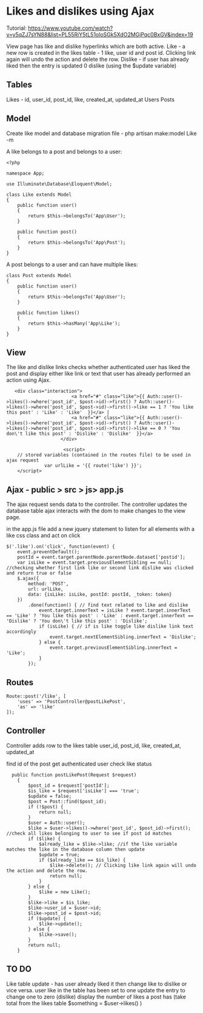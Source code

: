 Likes and dislikes using Ajax
================================

Tutorial: https://www.youtube.com/watch?v=y5qZJ7sYN88&list=PL55RiY5tL51oloSGk5XdO2MGjPqc0BxGV&index=19

View page has like and dislike hyperlinks which are both active.
Like - a new row is created in the likes table - 1 like, user id and post id. Clicking link again will undo the action and delete the row.
Dislike - if user has already liked then the entry is updated 0 dislike (using the $update variable)

Tables
------
Likes - id, user_id, post_id, like, created_at, updated_at
Users
Posts

Model
------
Create like model and database migration file - php artisan make:model Like -m

A like belongs to a post and belongs to a user:

```
<?php

namespace App;

use Illuminate\Database\Eloquent\Model;

class Like extends Model
{
    public function user()
    {
        return $this->belongsTo('App\User');
    }

    public function post()
    {
        return $this->belongsTo('App\Post');
    }
}
```

A post belongs to a user and can have multiple likes:

```
class Post extends Model
{
    public function user()
    {
        return $this->belongsTo('App\User');
    }

    public function likes()
    {
        return $this->hasMany('App\Like');
    }
}
```

View
-----

The like and dislike links checks whether authenticated user has liked the post and display either like link or text that user has already performed an action using Ajax.

```
   <div class="interaction">
                        <a href="#" class="like">{{ Auth::user()->likes()->where('post_id', $post->id)->first() ? Auth::user()->likes()->where('post_id', $post->id)->first()->like == 1 ? 'You like this post' : 'Like' : 'Like'  }}</a> |
                        <a href="#" class="like">{{ Auth::user()->likes()->where('post_id', $post->id)->first() ? Auth::user()->likes()->where('post_id', $post->id)->first()->like == 0 ? 'You don\'t like this post' : 'Dislike' : 'Dislike'  }}</a>
                    </div>
                    
                     <script>
    // stored variables (contained in the routes file) to be used in ajax request
              var urlLike = '{{ route('like') }}';
    </script>
 ```
 
 Ajax - public > src > js> app.js
 -------------------------------------
 
 The ajax request sends data to the controller.
 The controller updates the database table
ajax interacts with the dom to make changes to the view page. 

in the app.js file add a new jquery statement to listen for all elements with a like css class and act on click

```
$('.like').on('click', function(event) {
    event.preventDefault();
    postId = event.target.parentNode.parentNode.dataset['postid'];
    var isLike = event.target.previousElementSibling == null; //checking whether first link like or second link dislike was clicked and return true or false
    $.ajax({
        method: 'POST',
        url: urlLike,
        data: {isLike: isLike, postId: postId, _token: token}
    })
        .done(function() { // find text related to like and dislike 
            event.target.innerText = isLike ? event.target.innerText == 'Like' ? 'You like this post' : 'Like' : event.target.innerText == 'Dislike' ? 'You don\'t like this post' : 'Dislike';
            if (isLike) { // if is like toggle like dislike link text accordingly
                event.target.nextElementSibling.innerText = 'Dislike';
            } else {
                event.target.previousElementSibling.innerText = 'Like';
            }
        });
 ```

Routes 
--------
```
Route::post('/like', [
    'uses' => 'PostController@postLikePost',
    'as' => 'like'
]);
```

Controller
----------

Controller adds row to the likes table user_id, post_id, like, created_at, updated_at

find id of the post
get authenticated user
check like status

```
  public function postLikePost(Request $request)
    {
        $post_id = $request['postId'];
        $is_like = $request['isLike'] === 'true';
        $update = false;
        $post = Post::find($post_id);
        if (!$post) {
            return null;
        }
        $user = Auth::user();
        $like = $user->likes()->where('post_id', $post_id)->first(); //check all likes belonging to user to see if post id matches
        if ($like) {
            $already_like = $like->like; //if the like variable matches the like in the database column then update
            $update = true;
            if ($already_like == $is_like) {
                $like->delete(); // Clicking like link again will undo the action and delete the row.
                return null;
            }
        } else {
            $like = new Like();
        }
        $like->like = $is_like;
        $like->user_id = $user->id;
        $like->post_id = $post->id;
        if ($update) {
            $like->update();
        } else {
            $like->save();
        }
        return null;
    }
  ```




TO DO
--------
Like table update - has user already liked it then change like to dislike or vice versa. user like in the table has been set to one update the entry to change one to zero (dislike)
display the number of likes a post has (take total from the likes table $something = $user->likes() )
